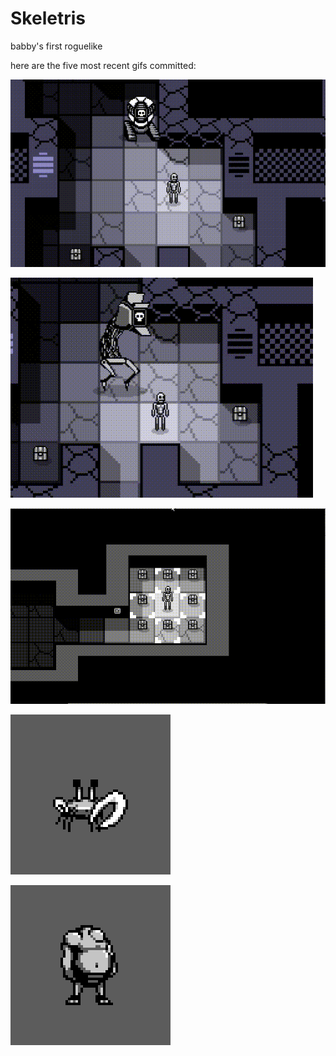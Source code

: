 # Skeletris
babby's first roguelike

here are the five most recent gifs committed:

![163_robo_boss.gif](gifs/163_robo_boss.gif?raw=true "163_robo_boss")

![163_robo_boss2.gif](gifs/163_robo_boss2.gif?raw=true "163_robo_boss2")

![162_holy_artifact.gif](gifs/162_holy_artifact.gif?raw=true "162_holy_artifact")

![161_crab.gif](gifs/161_crab.gif?raw=true "161_crab")

![160_putrid_host.gif](gifs/160_putrid_host.gif?raw=true "160_putrid_host")

